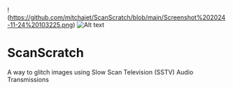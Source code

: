 !(https://github.com/mitchaiet/ScanScratch/blob/main/Screenshot%202024-11-24%20103225.png)
![Alt text](blob/main/Screenshot%202024-11-24%20103225.png?raw=true "Title")
# ScanScratch
A way to glitch images using Slow Scan Television (SSTV) Audio Transmissions
